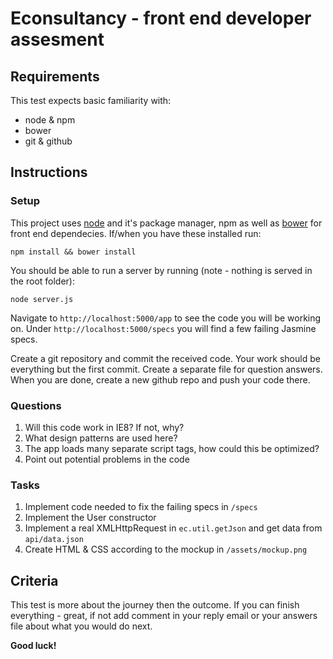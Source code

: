 # Econsultancy - front end developer assesment

## Requirements

This test expects basic familiarity with:
- node & npm
- bower
- git & github

## Instructions

### Setup

This project uses [node](http://nodejs.org/) and it's package manager, npm as well as [bower](http://bower.io/) for front end dependecies. If/when you have these installed run:
```
npm install && bower install
```

You should be able to run a server by running (note - nothing is served in the root folder):
```
node server.js
```

Navigate to `http://localhost:5000/app` to see the code you will be working on. Under `http://localhost:5000/specs` you will find a few failing Jasmine specs.

Create a git repository and commit the received code. Your work should be everything but the first commit. Create a separate file for question answers.
When you are done, create a new github repo and push your code there.

### Questions

 1. Will this code work in IE8? If not, why?
 2. What design patterns are used here?
 3. The app loads many separate script tags, how could this be optimized?
 4. Point out potential problems in the code

###  Tasks

 1. Implement code needed to fix the failing specs in `/specs`
 2. Implement the User constructor
 3. Implement a real XMLHttpRequest in `ec.util.getJson` and get data from `api/data.json`
 4. Create HTML & CSS according to the mockup in `/assets/mockup.png`

## Criteria

This test is more about the journey then the outcome. If you can finish everything - great, if not add comment in your reply email or your answers file about what you would do next.

**Good luck!**
